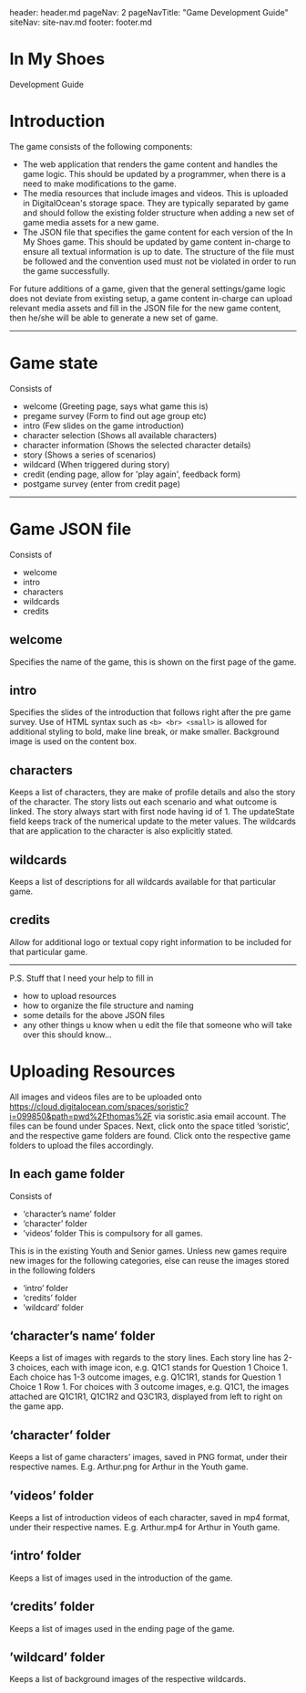 <frontmatter>
  header: header.md
  pageNav: 2
  pageNavTitle: "Game Development Guide"
  siteNav: site-nav.md
  footer: footer.md
</frontmatter>

<br>

<div class="jumbotron jumbotron-fluid bg-dark text-white">
  <div class="container">
    <h1 class="display-4 no-index">In My Shoes</h1>
    <p class="lead">Development Guide</p>
  </div>
</div>

# Introduction

The game consists of the following components:
- The web application that renders the game content and handles the game logic. This should be updated by a programmer, when there is a need to make modifications to the game.
- The media resources that include images and videos. This is uploaded in DigitalOcean's storage space. They are typically separated by game and should follow the existing folder structure when adding a new set of game media assets for a new game.
- The JSON file that specifies the game content for each version of the In My Shoes game. This should be updated by game content in-charge to ensure all textual information is up to date. The structure of the file must be followed and the convention used must not be violated in order to run the game successfully.

For future additions of a game, given that the general settings/game logic does not deviate from existing setup, a game content in-charge can upload relevant media assets and fill in the JSON file for the new game content, then he/she will be able to generate a new set of game.

---

# Game state
Consists of
- welcome (Greeting page, says what game this is)
- pregame survey (Form to find out age group etc)
- intro (Few slides on the game introduction)
- character selection (Shows all available characters)
- character information (Shows the selected character details)
- story (Shows a series of scenarios)
- wildcard (When triggered during story)
- credit (ending page, allow for 'play again', feedback form)
- postgame survey (enter from credit page)

---

# Game JSON file
Consists of
- welcome
- intro
- characters
- wildcards
- credits

## welcome
Specifies the name of the game, this is shown on the first page of the game.

## intro
Specifies the slides of the introduction that follows right after the pre game survey. Use of HTML syntax such as `<b> <br> <small>` is allowed for additional styling to bold, make line break, or make smaller. Background image is used on the content box.

## characters
Keeps a list of characters, they are make of profile details and also the story of the character. The story lists out each scenario and what outcome is linked. The story always start with first node having id of 1. The updateState field keeps track of the numerical update to the meter values. The wildcards that are application to the character is also explicitly stated.

## wildcards
Keeps a list of descriptions for all wildcards available for that particular game.

## credits
Allow for additional logo or textual copy right information to be included for that particular game.

---

P.S.
Stuff that I need your help to fill in
- how to upload resources
- how to organize the file structure and naming
- some details for the above JSON files
- any other things u know when u edit the file that someone who will take over this should know...

# Uploading Resources
All images and videos files are to be uploaded onto https://cloud.digitalocean.com/spaces/soristic?i=099850&path=pwd%2Fthomas%2F via soristic.asia email account. The files can be found under Spaces. Next, click onto the space titled ‘soristic’, and the respective game folders are found. Click onto the respective game folders to upload the files accordingly. 

## In each game folder
Consists of
- ‘character’s name’ folder
- ‘character’ folder
- ’videos’ folder
This is compulsory for all games. 

This is in the existing Youth and Senior games. Unless new games require new images for the following categories, else can reuse the images stored in the following folders
- ‘intro’ folder
- ‘credits’ folder
- ’wildcard’ folder


## ‘character’s name’ folder
Keeps a list of images with regards to the story lines. Each story line has 2-3 choices, each with image icon, e.g. Q1C1 stands for Question 1 Choice 1. Each choice has 1-3 outcome images, e.g. Q1C1R1, stands for Question 1 Choice 1 Row 1. For choices with 3 outcome images, e.g. Q1C1, the images attached are Q1C1R1, Q1C1R2 and Q3C1R3, displayed from left to right on the game app. 

## ‘character’ folder
Keeps a list of game characters’ images, saved in PNG format, under their respective names. E.g. Arthur.png for Arthur in the Youth game.

## ’videos’ folder
Keeps a list of introduction videos of each character, saved in mp4 format, under their respective names. E.g. Arthur.mp4 for Arthur in Youth game. 

## ‘intro’ folder
Keeps a list of images used in the introduction of the game. 

## ‘credits’ folder
Keeps a list of images used in the ending page of the game. 

## ’wildcard’ folder
Keeps a list of background images of the respective wildcards.